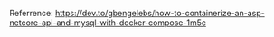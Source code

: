 Referrence:
https://dev.to/gbengelebs/how-to-containerize-an-asp-netcore-api-and-mysql-with-docker-compose-1m5c